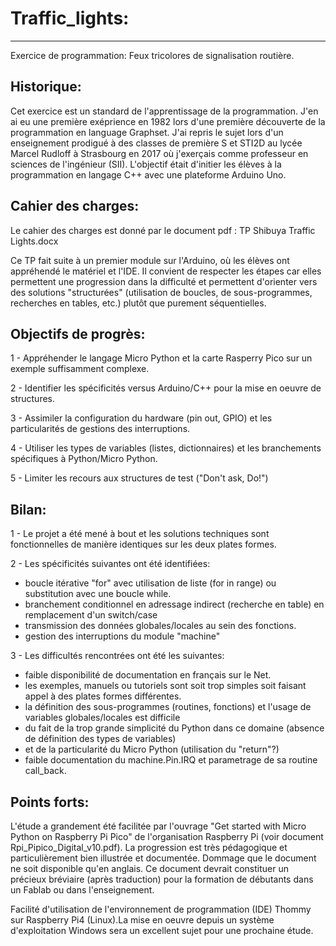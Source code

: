 # Traffic_lights:
-----------------

Exercice de programmation: Feux tricolores de signalisation routière.

Historique:
-----------

Cet exercice est un standard de l'apprentissage de la programmation.
J'en ai eu une première exéprience en 1982 lors d'une première découverte de la programmation en language Graphset.
J'ai repris le sujet lors d'un enseignement prodigué à des classes de première S et STI2D au lycée
Marcel Rudloff à Strasbourg en 2017 où j'exerçais comme professeur en sciences de l'ingénieur (SII).
L'objectif était d'initier les élèves à la programmation en langage C++ avec une plateforme Arduino Uno.

Cahier des charges:
-------------------

Le cahier des charges est donné par le document pdf : TP Shibuya Traffic Lights.docx

Ce TP fait suite à un premier module sur l'Arduino, où les élèves ont appréhendé le matériel et l'IDE.
Il convient de respecter les étapes car elles permettent une progression dans la difficulté et permettent
d'orienter vers des solutions "structurées" (utilisation de boucles, de sous-programmes, recherches en tables, etc.)
plutôt que purement séquentielles.

Objectifs de progrès:
---------------------

1 - Appréhender le langage Micro Python et la carte Rasperry Pico sur un exemple suffisamment complexe.

2 - Identifier les spécificités versus Arduino/C++ pour la mise en oeuvre de structures.

3 - Assimiler la configuration du hardware (pin out, GPIO) et les particularités de gestions des interruptions.

4 - Utiliser les types de variables (listes, dictionnaires) et les branchements spécifiques à Python/Micro Python.

5 - Limiter les recours aux structures de test ("Don't ask, Do!")

Bilan:
------

1 - Le projet a été mené à bout et les solutions techniques sont fonctionnelles de manière identiques sur les
    deux plates formes.

2 - Les spécificités suivantes ont été identifiées:
- boucle itérative "for" avec utilisation de liste (for in range) ou substitution avec une boucle while.
- branchement conditionnel en adressage indirect (recherche en table) en remplacement d'un switch/case
- transmission des données globales/locales au sein des fonctions.
- gestion des interruptions du module "machine"

3 - Les difficultés rencontrées ont été les suivantes:
- faible disponibilité de documentation en français sur le Net.
- les exemples, manuels ou tutoriels sont soit trop simples soit faisant appel à des plates formes différentes.
- la définition des sous-programmes (routines, fonctions) et l'usage de variables globales/locales est difficile
- du fait de la trop grande simplicité du Python dans ce domaine (absence de définition des types de variables)
- et de la particularité du Micro Python (utilisation du "return"?)
- faible documentation du machine.Pin.IRQ et parametrage de sa routine call_back.

Points forts:
-------------

L'étude a grandement été facilitée par l'ouvrage "Get started with Micro Python on Raspberry Pi Pico" de l'organisation
Raspberry Pi (voir document Rpi_Pipico_Digital_v10.pdf). La progression est très pédagogique et particulièrement bien
illustrée et documentée. Dommage que le document ne soit disponible qu'en anglais. Ce document devrait constituer
un précieux bréviaire (après traduction) pour la formation de débutants dans un Fablab ou dans l'enseignement.

Facilité d'utilisation de l'environnement de programmation (IDE) Thommy sur Raspberry Pi4 (Linux).La mise en oeuvre depuis
un système d'exploitation Windows sera un excellent sujet pour une prochaine étude.
